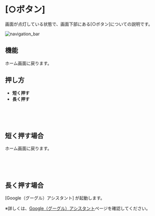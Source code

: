 # [○ボタン]

画面が点灯している状態で、画面下部にある[○ボタン]についての説明です。

![navigation_bar](http://drive.google.com/uc?export=view&id=1N65V2xlXvFlJ8l3DiL0AIqw1XeLnnPbJ)

## 機能

ホーム画面に戻ります。

## 押し方

  * __短く押す__
  * __長く押す__

<br>
<br>
<br>

## 短く押す場合

ホーム画面に戻ります。

<br>
<br>
<br>

## 長く押す場合

[Google（グーグル）アシスタント] が起動します。

※詳しくは、[Google（グーグル）アシスタント](google_assistant.md)ページを確認してください。

<br><br><br><br><br><br><br><br><br><br><br><br><br><br><br><br>
